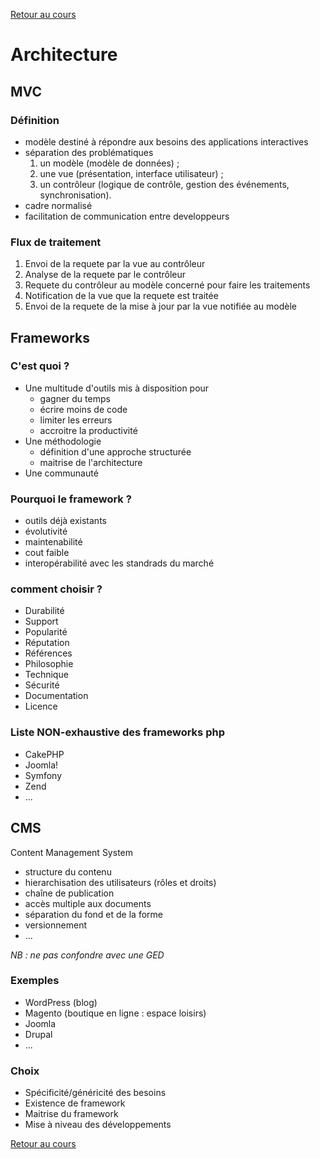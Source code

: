 [Retour au cours](../cours.md)

# Architecture

## MVC

### Définition

* modèle destiné à répondre aux besoins des applications interactives
* séparation des problématiques
  1. un modèle (modèle de données) ;
  2. une vue (présentation, interface utilisateur) ;
  3. un contrôleur (logique de contrôle, gestion des événements, synchronisation).
* cadre normalisé
* facilitation de communication entre developpeurs

### Flux de traitement

1. Envoi de la requete par la vue au contrôleur
2. Analyse de la requete par le contrôleur
3. Requete du contrôleur au modèle concerné pour faire les traitements
4. Notification de la vue que la requete est traitée
5. Envoi de la requete de la mise à jour par la vue notifiée au modèle

## Frameworks

### C'est quoi ?

* Une multitude d'outils mis à disposition pour
  - gagner du temps
  - écrire moins de code
  - limiter les erreurs
  - accroitre la productivité
* Une méthodologie
  - définition d'une approche structurée
  - maitrise de l'architecture
* Une communauté

### Pourquoi le framework ?

* outils déjà existants
* évolutivité
* maintenabilité
* cout faible
* interopérabilité avec les standrads du marché

### comment choisir ?

* Durabilité
* Support
* Popularité
* Réputation
* Références
* Philosophie
* Technique
* Sécurité
* Documentation
* Licence

### Liste NON-exhaustive des frameworks php

* CakePHP
* Joomla!
* Symfony
* Zend
* ...

## CMS

Content Management System

* structure du contenu
* hierarchisation des utilisateurs (rôles et droits)
* chaîne de publication
* accès multiple aux documents
* séparation du fond et de la forme
* versionnement
* ...

_NB : ne pas confondre avec une GED_

### Exemples

* WordPress (blog)
* Magento (boutique en ligne : espace loisirs)
* Joomla
* Drupal
* ...

### Choix

* Spécificité/généricité des besoins
* Existence de framework
* Maitrise du framework
* Mise à niveau des développements

[Retour au cours](../cours.md)
